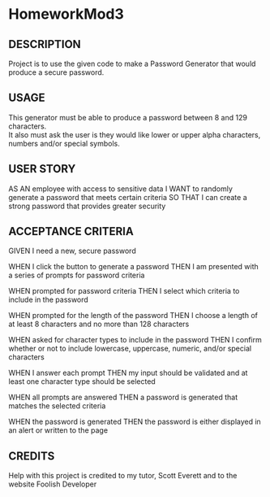 # HomeworkMod3

## DESCRIPTION
Project is to use the given code to make a Password Generator that would produce a secure password. 

## USAGE
This generator must be able to produce a password between 8 and 129 characters.  
It also must ask the user is they would like lower or upper alpha characters, numbers and/or special symbols.

## USER STORY

AS AN employee with access to sensitive data
I WANT to randomly generate a password that meets certain criteria
SO THAT I can create a strong password that provides greater security

## ACCEPTANCE CRITERIA

GIVEN I need a new, secure password

WHEN I click the button to generate a password
THEN I am presented with a series of prompts for password criteria

WHEN prompted for password criteria
THEN I select which criteria to include in the password

WHEN prompted for the length of the password
THEN I choose a length of at least 8 characters and no more than 128 characters

WHEN asked for character types to include in the password
THEN I confirm whether or not to include lowercase, uppercase, numeric, and/or special characters

WHEN I answer each prompt
THEN my input should be validated and at least one character type should be selected

WHEN all prompts are answered
THEN a password is generated that matches the selected criteria

WHEN the password is generated
THEN the password is either displayed in an alert or written to the page

## CREDITS
Help with this project is credited to my tutor, Scott Everett and to the website Foolish Developer


